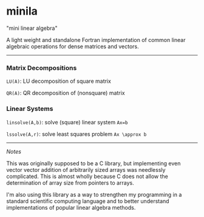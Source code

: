 # minila

"mini linear algebra"

A light weight and standalone Fortran implementation of common linear algebraic operations for dense matrices and vectors.

---

### Matrix Decompositions

`LU(A)`: LU decomposition of square matrix

`QR(A)`: QR decomposition of (nonsquare) matrix

### Linear Systems

`linsolve(A,b)`: solve (square) linear system `Ax=b`

`lssolve(A,r)`: solve least squares problem `Ax \approx b`


---

*Notes*

This was originally supposed to be a C library, but implementing
even vector vector addition of arbitrarily sized arrays was
needlessly complicated. This is almost wholly because C does not
allow the determination of array size from pointers to arrays.

I'm also using this library as a way to strengthen my programming
in a standard scientific computing language and to better understand
implementations of popular linear algebra methods.
